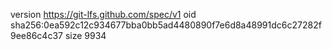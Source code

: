 version https://git-lfs.github.com/spec/v1
oid sha256:0ea592c12c934677bba0bb5ad4480890f7e6d8a48991dc6c27282f9ee86c4c37
size 9934
